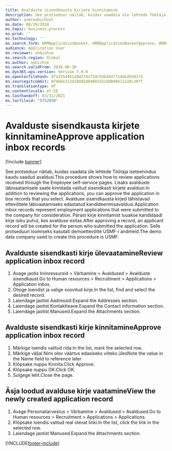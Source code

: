 ```yaml
---
title: Avalduste sisendkausta kirjete kinnitamine
description: See protseduur näitab, kuidas vaadata üle lehtede Töötaja iseteenindus kaudu saadud avaldusi.
author: andreabichsel
ms.date: 08/29/2018
ms.topic: business-process
ms.prod: ''
ms.technology: ''
ms.search.form: HRMApplicationBasket, HRMApplicationBasketApprove, HRMApplication
audience: Application User
ms.reviewer: anbichse
ms.search.region: Global
ms.author: anbichse
ms.search.validFrom: 2016-06-30
ms.dyn365.ops.version: Version 7.0.0
ms.openlocfilehash: 87a15544b1a9d2fd1f34c93b5b4771dab2b4d173
ms.sourcegitcommit: 074b6e212d19dd5d84881d1cdd096611a18c207f
ms.translationtype: HT
ms.contentlocale: et-EE
ms.lasthandoff: 03/31/2021
ms.locfileid: "5752050"
---
```

# <a name="approve-application-inbox-records"></a><span data-ttu-id="a0101-103">Avalduste sisendkausta kirjete kinnitamine</span><span class="sxs-lookup"><span data-stu-id="a0101-103">Approve application inbox records</span></span>

[!include [banner](../../includes/banner.md)]

<span data-ttu-id="a0101-104">See protseduur näitab, kuidas vaadata üle lehtede Töötaja iseteenindus kaudu saadud avaldusi.</span><span class="sxs-lookup"><span data-stu-id="a0101-104">This procedure shows how to review applications received through the Employee self-service pages.</span></span> <span data-ttu-id="a0101-105">Lisaks avalduste läbivaatamisele saate kinnitada valitud sisendkasti kirjete avaldusi.</span><span class="sxs-lookup"><span data-stu-id="a0101-105">In addition to reviewing the applications, you can approve the application in box records that you select.</span></span> <span data-ttu-id="a0101-106">Avalduse sisendkausta kirjed tähistavad ettevõttele läbivaatamiseks edastatud kandideerimisavaldusi.</span><span class="sxs-lookup"><span data-stu-id="a0101-106">Application inbox records represent employment applications that were submitted to the company for consideration.</span></span> <span data-ttu-id="a0101-107">Pärast kirje kinnitamist luuakse kandidaadi kirje isiku puhul, kes avalduse esitas.</span><span class="sxs-lookup"><span data-stu-id="a0101-107">After approving a record, an applicant record will be created for the person who submitted the application.</span></span> <span data-ttu-id="a0101-108">Selle protseduuri loomiseks kasutati demoettevõtte USMF-i andmeid.</span><span class="sxs-lookup"><span data-stu-id="a0101-108">The demo data company used to create this procedure is USMF.</span></span>


## <a name="review-application-inbox-record"></a><span data-ttu-id="a0101-109">Avalduste sisendkasti kirje ülevaatamine</span><span class="sxs-lookup"><span data-stu-id="a0101-109">Review application inbox record</span></span>
1. <span data-ttu-id="a0101-110">Avage jaotis Inimressursid > Värbamine > Avaldused > Avalduste sisendkaust.</span><span class="sxs-lookup"><span data-stu-id="a0101-110">Go to Human resources > Recruitment > Applications > Application inbox.</span></span>
2. <span data-ttu-id="a0101-111">Otsige loendist ja valige soovitud kirje.</span><span class="sxs-lookup"><span data-stu-id="a0101-111">In the list, find and select the desired record.</span></span>
3. <span data-ttu-id="a0101-112">Laiendage jaotist Aadressid.</span><span class="sxs-lookup"><span data-stu-id="a0101-112">Expand the Addresses section.</span></span>
4. <span data-ttu-id="a0101-113">Laiendage jaotist Kontaktteave.</span><span class="sxs-lookup"><span data-stu-id="a0101-113">Expand the Contact information section.</span></span>
5. <span data-ttu-id="a0101-114">Laiendage jaotist Manused.</span><span class="sxs-lookup"><span data-stu-id="a0101-114">Expand the Attachments section.</span></span>

## <a name="approve-application-inbox-record"></a><span data-ttu-id="a0101-115">Avalduste sisendkasti kirje kinnitamine</span><span class="sxs-lookup"><span data-stu-id="a0101-115">Approve application inbox record</span></span>
1. <span data-ttu-id="a0101-116">Märkige loendis valitud rida.</span><span class="sxs-lookup"><span data-stu-id="a0101-116">In the list, mark the selected row.</span></span>
2. <span data-ttu-id="a0101-117">Märkige väljal Nimi olev väärtus edasiseks viiteks üles</span><span class="sxs-lookup"><span data-stu-id="a0101-117">Note the value in the Name field to reference later</span></span>
3. <span data-ttu-id="a0101-118">Klõpsake nuppu Kinnita.</span><span class="sxs-lookup"><span data-stu-id="a0101-118">Click Approve.</span></span>
4. <span data-ttu-id="a0101-119">Klõpsake nuppu OK.</span><span class="sxs-lookup"><span data-stu-id="a0101-119">Click OK.</span></span>
5. <span data-ttu-id="a0101-120">Sulgege leht.</span><span class="sxs-lookup"><span data-stu-id="a0101-120">Close the page.</span></span>

## <a name="view-the-newly-created-application-record"></a><span data-ttu-id="a0101-121">Äsja loodud avalduse kirje vaatamine</span><span class="sxs-lookup"><span data-stu-id="a0101-121">View the newly created application record</span></span>
1. <span data-ttu-id="a0101-122">Avage Personaliarvestus > Värbamine > Avaldused > Avaldused.</span><span class="sxs-lookup"><span data-stu-id="a0101-122">Go to Human resources > Recruitment > Applications > Applications.</span></span>
2. <span data-ttu-id="a0101-123">Klõpsake loendis valitud real olevat linki.</span><span class="sxs-lookup"><span data-stu-id="a0101-123">In the list, click the link in the selected row.</span></span>
3. <span data-ttu-id="a0101-124">Laiendage jaotist Manused.</span><span class="sxs-lookup"><span data-stu-id="a0101-124">Expand the Attachments section.</span></span>



[!INCLUDE[footer-include](../../../../includes/footer-banner.md)]